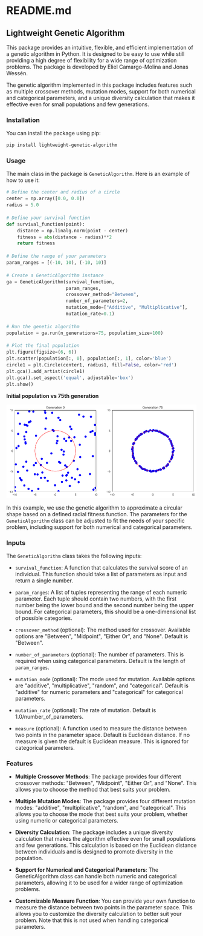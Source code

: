 # README.md

## Lightweight Genetic Algorithm

This package provides an intuitive, flexible, and efficient implementation of a genetic algorithm in Python. It is designed to be easy to use while still providing a high degree of flexibility for a wide range of optimization problems. The package is developed by Eliel Camargo-Molina and Jonas Wessén.

The genetic algorithm implemented in this package includes features such as multiple crossover methods, mutation modes, support for both numerical and categorical parameters, and a unique diversity calculation that makes it effective even for small populations and few generations.

### Installation

You can install the package using pip:

```bash
pip install lightweight-genetic-algorithm
```

### Usage

The main class in the package is `GeneticAlgorithm`. Here is an example of how to use it:

```python
# Define the center and radius of a circle
center = np.array([0.0, 0.0])
radius = 5.0

# Define your survival function
def survival_function(point):
    distance = np.linalg.norm(point - center)
    fitness = abs(distance - radius)**2
    return fitness

# Define the range of your parameters
param_ranges = [(-10, 10), (-10, 10)]

# Create a GeneticAlgorithm instance
ga = GeneticAlgorithm(survival_function, 
                      param_ranges, 
                      crossover_method="Between",
                      number_of_parameters=2, 
                      mutation_mode=["Additive", "Multiplicative"], 
                      mutation_rate=0.1)

# Run the genetic algorithm
population = ga.run(n_generations=75, population_size=100)

# Plot the final population
plt.figure(figsize=(6, 6))
plt.scatter(population[:, 0], population[:, 1], color='blue')
circle1 = plt.Circle(center1, radius1, fill=False, color='red')
plt.gca().add_artist(circle1)
plt.gca().set_aspect('equal', adjustable='box')
plt.show()
```

**Initial population vs 75th generation**

![Image showing the resulting populations](example.png)

In this example, we use the genetic algorithm to approximate a circular shape based on a defined radial fitness function. The parameters for the `GeneticAlgorithm` class can be adjusted to fit the needs of your specific problem, including support for both numerical and categorical parameters.

### Inputs

The `GeneticAlgorithm` class takes the following inputs:

- `survival_function`: A function that calculates the survival score of an individual. This function should take a list of parameters as input and return a single number.

- `param_ranges`: A list of tuples representing the range of each numeric parameter. Each tuple should contain two numbers, with the first number being the lower bound and the second number being the upper bound. For categorical parameters, this should be a one-dimensional list of possible categories.

- `crossover_method` (optional): The method used for crossover. Available options are "Between", "Midpoint", "Either Or", and "None". Default is "Between".

- `number_of_parameters` (optional): The number of parameters. This is required when using categorical parameters. Default is the length of `param_ranges`.

- `mutation_mode` (optional): The mode used for mutation. Available options are "additive", "multiplicative", "random", and "categorical". Default is "additive" for numeric parameters and "categorical" for categorical parameters.

- `mutation_rate` (optional): The rate of mutation. Default is 1.0/number_of_parameters.

- `measure` (optional): A function used to measure the distance between two points in the parameter space. Default is Euclidean distance. If no measure is given the default is Euclidean measure. This is ignored for categorical parameters.

### Features

- **Multiple Crossover Methods**: The package provides four different crossover methods: "Between", "Midpoint", "Either Or", and "None". This allows you to choose the method that best suits your problem.

- **Multiple Mutation Modes**: The package provides four different mutation modes: "additive", "multiplicative", "random", and "categorical". This allows you to choose the mode that best suits your problem, whether using numeric or categorical parameters.

- **Diversity Calculation**: The package includes a unique diversity calculation that makes the algorithm effective even for small populations and few generations. This calculation is based on the Euclidean distance between individuals and is designed to promote diversity in the population.

- **Support for Numerical and Categorical Parameters**: The GeneticAlgorithm class can handle both numeric and categorical parameters, allowing it to be used for a wider range of optimization problems.

- **Customizable Measure Function**: You can provide your own function to measure the distance between two points in the parameter space. This allows you to customize the diversity calculation to better suit your problem. Note that this is not used when handling categorical parameters.